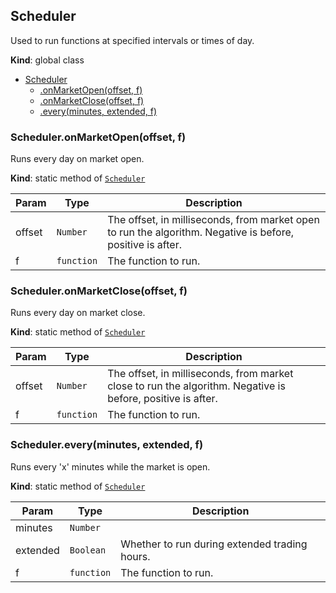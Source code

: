 <a name="Scheduler"></a>

## Scheduler
Used to run functions at specified intervals or times of day.

**Kind**: global class  

* [Scheduler](#Scheduler)
    * [.onMarketOpen(offset, f)](#Scheduler.onMarketOpen)
    * [.onMarketClose(offset, f)](#Scheduler.onMarketClose)
    * [.every(minutes, extended, f)](#Scheduler.every)

<a name="Scheduler.onMarketOpen"></a>

### Scheduler.onMarketOpen(offset, f)
Runs every day on market open.

**Kind**: static method of [<code>Scheduler</code>](#Scheduler)  

| Param | Type | Description |
| --- | --- | --- |
| offset | <code>Number</code> | The offset, in milliseconds, from market open to run the algorithm. Negative is before, positive is after. |
| f | <code>function</code> | The function to run. |

<a name="Scheduler.onMarketClose"></a>

### Scheduler.onMarketClose(offset, f)
Runs every day on market close.

**Kind**: static method of [<code>Scheduler</code>](#Scheduler)  

| Param | Type | Description |
| --- | --- | --- |
| offset | <code>Number</code> | The offset, in milliseconds, from market close to run the algorithm. Negative is before, positive is after. |
| f | <code>function</code> | The function to run. |

<a name="Scheduler.every"></a>

### Scheduler.every(minutes, extended, f)
Runs every 'x' minutes while the market is open.

**Kind**: static method of [<code>Scheduler</code>](#Scheduler)  

| Param | Type | Description |
| --- | --- | --- |
| minutes | <code>Number</code> |  |
| extended | <code>Boolean</code> | Whether to run during extended trading hours. |
| f | <code>function</code> | The function to run. |

